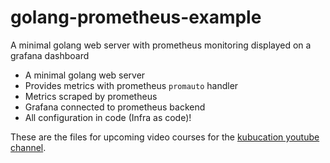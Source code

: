 # golang-prometheus-example
A minimal golang web server with prometheus monitoring displayed on a grafana dashboard

* A minimal golang web server
* Provides metrics with prometheus `promauto` handler
* Metrics scraped by prometheus
* Grafana connected to prometheus backend
* All configuration in code (Infra as code)!

These are the files for upcoming video courses for the [kubucation youtube channel](https://www.youtube.com/channel/UCiqnRXPAAk6iv2m47odUFzw).
